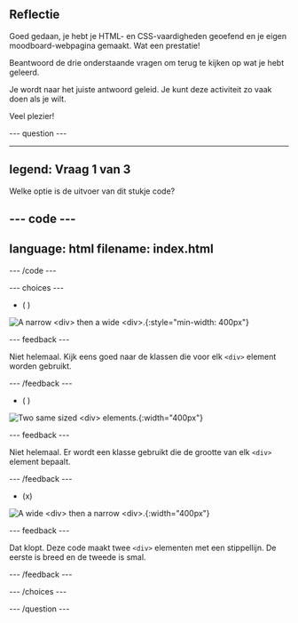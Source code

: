 ## Reflectie

Goed gedaan, je hebt je HTML- en CSS-vaardigheden geoefend en je eigen moodboard-webpagina gemaakt. Wat een prestatie!

Beantwoord de drie onderstaande vragen om terug te kijken op wat je hebt geleerd.

Je wordt naar het juiste antwoord geleid. Je kunt deze activiteit zo vaak doen als je wilt.

Veel plezier!

\--- question ---

---

## legend: Vraag 1 van 3

Welke optie is de uitvoer van dit stukje code?

## --- code ---

language: html
filename: index.html
----------------------------------------------------

<section class="wrap">
  <div class="wide dashed-border tile">
  </div>
  <div class="narrow dashed-border tile">
  </div>
</section>

\--- /code ---

\--- choices ---

- ( )

![A narrow \<div> then a wide \<div>.](images/narrow-wide.png){:style="min-width: 400px"}

\--- feedback ---

Niet helemaal. Kijk eens goed naar de klassen die voor elk `<div>` element worden gebruikt.

\--- /feedback ---

- ( )

![Two same sized \<div> elements.](images/normal-normal.png){:width="400px"}

\--- feedback ---

Niet helemaal. Er wordt een klasse gebruikt die de grootte van elk `<div>` element bepaalt.

\--- /feedback ---

- (x)

![A wide \<div> then a narrow \<div>.](images/wide-narrow.png){:width="400px"}

\--- feedback ---

Dat klopt. Deze code maakt twee `<div>` elementen met een stippellijn. De eerste is breed en de tweede is smal.

\--- /feedback ---

\--- /choices ---

\--- /question ---
